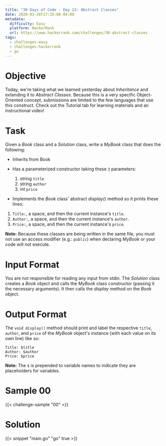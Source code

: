 ```yaml
---
title: "30 Days of Code - Day 13: Abstract Classes"
date: 2020-03-26T17:35:00-04:00
metadata:
  difficulty: Easy
  platform: HackerRank
  url: https://www.hackerrank.com/challenges/30-abstract-classes
tags:
  - challenges-easy
  - challenges-hackerrank
  - go
---
```


# Objective

Today, we're taking what we learned yesterday about *Inheritance* and extending
it to *Abstract Classes*.  Because this is a very specific Object-Oriented
concept, submissions are limited to the few languages that use this construct.
Check out the Tutorial tab for learning materials and an instructional video!

# Task

Given a *Book* class and a *Solution* class, write a *MyBook* class that does
the following:

* Inherits from Book

* Has a parameterized constructor taking these `3` parameters:

  1. string `title`
  2. string `author`
  3. int `price`

* Implements the *Book* class' abstract *display()* method so it prints these
  lines:

1. `Title:`, a space, and then the current instance's `title`.
2. `Author:`, a space, and then the current instance's `author`.
3. `Price:`, a space, and then the current instance's `price`.

**Note:** Because these classes are being written in the same file, you must
not use an access modifier (e.g.: `public`) when declaring *MyBook* or your
code will not execute.

# Input Format

You are not responsible for reading any input from stdin. The *Solution* class
creates a *Book* object and calls the *MyBook* class constructor (passing it
the necessary arguments). It then calls the *display* method on the *Book*
object.

# Output Format

The `void display()` method should print and label the respective `title`,
`author`, and `price` of the *MyBook* object's instance (with each value on its
own line) like so:

```
Title: $title
Author: $author
Price: $price
```

**Note:** The `$` is prepended to variable names to indicate they are
placeholders for variables.

# Sample 00

{{< challenge-sample "00" >}}

# Solution

{{< snippet "main.go" "go" true >}}

